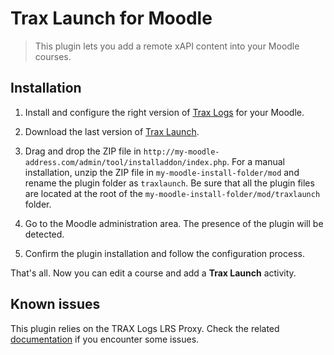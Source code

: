 # Trax Launch for Moodle

> This plugin lets you add a remote xAPI content into your Moodle courses.


## Installation

1. Install and configure the right version of 
[Trax Logs](https://github.com/trax-project/moodle-trax-logs) for your Moodle.

2. Download the last version of [Trax Launch](https://github.com/trax-project/moodle-trax-launch/releases).

3. Drag and drop the ZIP file in `http://my-moodle-address.com/admin/tool/installaddon/index.php`. 
For a manual installation, unzip the ZIP file in `my-moodle-install-folder/mod` 
and rename the plugin folder as `traxlaunch`. Be sure that all the plugin files 
are located at the root of the `my-moodle-install-folder/mod/traxlaunch` folder.

4. Go to the Moodle administration area. The presence of the plugin will be detected.

5. Confirm the plugin installation and follow the configuration process.

That's all. Now you can edit a course and add a **Trax Launch** activity.


## Known issues

This plugin relies on the TRAX Logs LRS Proxy. Check the related
[documentation](https://github.com/trax-project/moodle-trax-logs/blob/master/doc/install.md#lrs-proxy)
if you encounter some issues. 




